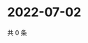 # 2022-07-02

共 0 条

<!-- BEGIN WEIBO -->
<!-- 最后更新时间 Sat Jul 02 2022 17:14:32 GMT+0800 (China Standard Time) -->

<!-- END WEIBO -->
